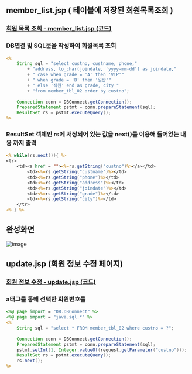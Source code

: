 ## member_list.jsp ( 테이블에 저장된 회원목록조회 )
### [회원 목록 조회 - member_list.jsp (코드)](https://github.com/Qnd1101/Shoppingmall_Problem_Explanation/blob/main/src/main/webapp/member_list.jsp)

### DB연결 및 SQL문을 작성하여 회원목록 조회

```jsp
<%
	String sql = "select custno, custname, phone,"
		+ "address, to_char(joindate, 'yyyy-mm-dd') as joindate,"
		+ " case when grade = 'A' then 'VIP'"
		+ " when grade = 'B' then '일반'"
		+ " else '직원' end as grade, city "
		+ "from member_tbl_02 order by custno";
			
	Connection conn = DBConnect.getConnection();
	PreparedStatement pstmt = conn.prepareStatement(sql);
	ResultSet rs = pstmt.executeQuery();
%>
```

### ResultSet 객체인 rs에 저장되어 있는 값을 next()를 이용해 들어있는 내용 까지 출력

```jsp
<% while(rs.next()){ %>
<tr>
	<td><a href = ""><%=rs.getString("custno")%></a></td>
		<td><%=rs.getString("custname")%></td>
		<td><%=rs.getString("phone")%></td>
		<td><%=rs.getString("address")%></td>
		<td><%=rs.getString("joindate")%></td>
		<td><%=rs.getString("grade")%></td>
		<td><%=rs.getString("city")%></td>
	</tr> 
<% } %>
```

## 완성화면
![image](https://github.com/Qnd1101/Shoppingmall_Problem_Explanation/assets/107795830/e1a001da-d361-4456-ae67-4241ba756fa5)

## update.jsp (회원 정보 수정 페이지)

### [회원 정보 수정 - update.jsp (코드)](https://github.com/Qnd1101/Shoppingmall_Problem_Explanation/blob/main/src/main/webapp/update.jsp)

### a태그를 통해 선택한 회원번호를 
```jsp
<%@ page import = "DB.DBConnect" %>
<%@ page import = "java.sql.*" %>
<%
	String sql = "select * FROM member_tbl_02 where custno = ?";
				
	Connection conn = DBConnect.getConnection();
	PreparedStatement pstmt = conn.prepareStatement(sql);
	pstmt.setInt(1, Integer.valueOf(request.getParameter("custno")));
	ResultSet rs = pstmt.executeQuery();
	rs.next();
%>
```
